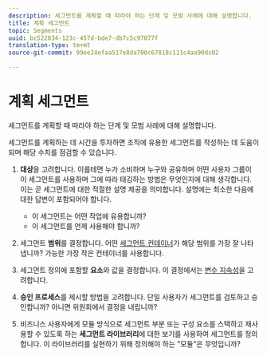 ```yaml
---
description: 세그먼트를 계획할 때 따라야 하는 단계 및 모범 사례에 대해 설명합니다.
title: 계획 세그먼트
topic: Segments
uuid: bc522834-123c-457d-bde7-db7c5c97077f
translation-type: tm+mt
source-git-commit: 99ee24efaa517e8da700c67818c111c4aa90dc02

---
```



# 계획 세그먼트

세그먼트를 계획할 때 따라야 하는 단계 및 모범 사례에 대해 설명합니다.

세그먼트를 계획하는 데 시간을 투자하면 조직에 유용한 세그먼트를 작성하는 데 도움이 되며 해당 수치를 점검할 수 있습니다.

1. **대상**&#x200B;을 고려합니다. 이를테면 누가 소비하며 누구와 공유하며 어떤 사용자 그룹이 이 세그먼트를 사용하며 그에 따라 태깅하는 방법은 무엇인지에 대해 생각합니다. 이는 곧 세그먼트에 대한 적절한 설명 제공을 의미합니다. 설명에는 최소한 다음에 대한 답변이 포함되어야 합니다.

   * 이 세그먼트는 어떤 작업에 유용합니까?
   * 이 세그먼트를 언제 사용해야 합니까?

1. 세그먼트 **범위**&#x200B;를 결정합니다. 어떤 [세그먼트 컨테이너](/help/components/c-segmentation/seg-overview.md)가 해당 범위를 가장 잘 나타냅니까? 가능한 가장 작은 컨테이너를 사용합니다.

1. 세그먼트 정의에 포함할 **요소**&#x200B;와 값을 결정합니다. 이 결정에서는 [변수 지속성](/help/components/c-segmentation/seg-overview.md)을 고려합니다.

1. **승인 프로세스**&#x200B;를 제시할 방법을 고려합니다. 단일 사용자가 세그먼트를 검토하고 승인합니까? 아니면 위원회에서 결정을 내립니까?
1. 비즈니스 사용자에게 모듈 방식으로 세그먼트 부분 또는 구성 요소를 스택하고 재사용할 수 있도록 하는 **세그먼트 라이브러리**&#x200B;에 대한 보기를 사용하여 세그먼트를 정의합니다. [](/help/components/c-segmentation/c-segmentation-workflow/seg-build.md) 이 라이브러리를 실현하기 위해 정의해야 하는 &quot;모듈&quot;은 무엇입니까?

